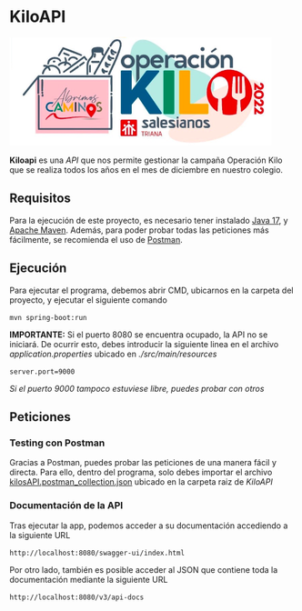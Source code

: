 


# KiloAPI
![Logo de la operacion KILO](https://raw.githubusercontent.com/TrayZNix/KilosAPI/main/images/logo.png)

**Kiloapi** es una *API* que nos permite gestionar la campaña Operación Kilo que se realiza todos los años en el mes de diciembre en nuestro colegio.

## Requisitos
Para la ejecución de este proyecto, es necesario tener instalado [Java 17](https://www.oracle.com/java/technologies/javase/jdk17-archive-downloads.html), y [Apache Maven](https://maven.apache.org/download.cgi).
Además, para poder probar todas las peticiones más fácilmente, se recomienda el uso de [Postman](https://www.postman.com).

## Ejecución 
Para ejecutar el programa, debemos abrir CMD, ubicarnos en la carpeta del proyecto, y ejecutar el siguiente comando

    mvn spring-boot:run
**IMPORTANTE:**
Si el puerto 8080 se encuentra ocupado, la API no se iniciará. De ocurrir esto, debes introducir la siguiente linea en el archivo *application.properties* ubicado en *./src/main/resources*

	server.port=9000
*Si el puerto 9000 tampoco estuviese libre, puedes probar con otros*
## Peticiones

### Testing con Postman
Gracias a Postman, puedes probar las peticiones de una manera fácil y directa. Para ello, dentro del programa, solo debes importar el archivo [kilosAPI.postman_collection.json](https://github.com/TrayZNix/KilosAPI/blob/main/kilosAPI.postman_collection.json) ubicado en la carpeta raiz de *KiloAPI*

### Documentación de la API
Tras ejecutar la app, podemos acceder a su documentación accediendo a la siguiente URL

    http://localhost:8080/swagger-ui/index.html

Por otro lado, también es posible acceder al JSON que contiene toda la documentación mediante la siguiente URL

    http://localhost:8080/v3/api-docs
